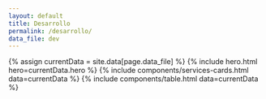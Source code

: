```yaml
---
layout: default
title: Desarrollo
permalink: /desarrollo/
data_file: dev
---
```

{% assign currentData = site.data[page.data_file] %}
{% include hero.html hero=currentData.hero %}
{% include components/services-cards.html data=currentData %}
{% include components/table.html data=currentData %}